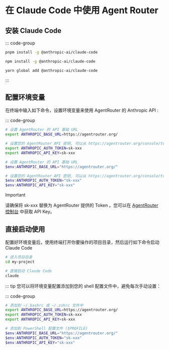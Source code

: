 # 在 Claude Code 中使用 Agent Router

## 安装 Claude Code

::: code-group

```bash [pnpm]
pnpm install -g @anthropic-ai/claude-code
```

```bash [npm]
npm install -g @anthropic-ai/claude-code
```

```bash [yarn]
yarn global add @anthropic-ai/claude-code
```

:::
## 配置环境变量

在终端中输入如下命令，设置环境变量来使用 AgentRouter 的 Anthropic API :

::: code-group

```bash [Linux/macOS]
# 设置 AgentRouter 的 API 基础 URL
export ANTHROPIC_BASE_URL=https://agentrouter.org/

# 设置您的 AgentRouter API 密钥, 可以从 https://agentrouter.org/console/token 获取
export ANTHROPIC_AUTH_TOKEN=sk-xxx
export ANTHROPIC_API_KEY=sk-xxx
```

```powershell [Windows PowerShell]
# 设置 AgentRouter 的 API 基础 URL
$env:ANTHROPIC_BASE_URL="https://agentrouter.org/"

# 设置您的 AgentRouter API 密钥, 可以从 https://agentrouter.org/console/token 获取
$env:ANTHROPIC_AUTH_TOKEN="sk-xxx"
$env:ANTHROPIC_API_KEY="sk-xxx"
```

> [!IMPORTANT]
> 请确保将 sk-xxx 替换为 AgentRouter 提供的 Token 。您可以在 [AgentRouter 控制台](https://agentrouter.org/console/token ) 中获取 API Key。


## 直接启动使用

配置好环境变量后，使用终端打开你要操作的项目目录，然后运行如下命令启动 Claude Code

```bash
# 进入项目目录
cd my-project

# 直接启动 Claude Code
claude
```
::: tip
您可以将环境变量配置添加到您的 shell 配置文件中，避免每次手动设置：

::: code-group

```bash [Linux/macOS]
# 添加到 ~/.bashrc 或 ~/.zshrc 文件中
export ANTHROPIC_BASE_URL=https://agentrouter.org/
export ANTHROPIC_AUTH_TOKEN=sk-xxx
export ANTHROPIC_API_KEY=sk-xxx
```

```powershell [Windows PowerShell]
# 添加到 PowerShell 配置文件 ($PROFILE)
$env:ANTHROPIC_BASE_URL="https://agentrouter.org/"
$env:ANTHROPIC_AUTH_TOKEN="sk-xxx"
$env:ANTHROPIC_API_KEY="sk-xxx"
```
